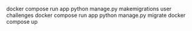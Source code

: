 docker compose run app python manage.py makemigrations user challenges
docker compose run app python manage.py migrate
docker compose up
